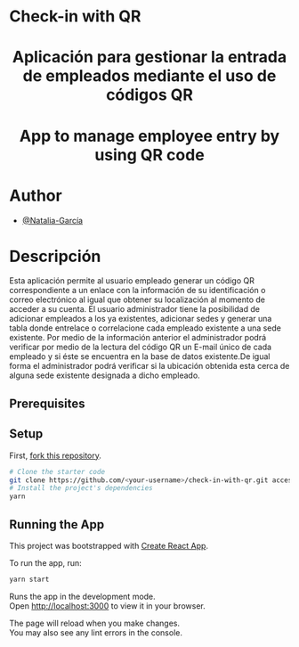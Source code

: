 # Check-in with QR

<h1 align="center">Aplicación para gestionar la entrada de empleados mediante el uso de códigos QR</h1>
<h1 align="center">App to manage employee entry by using QR code</h1>

# Author
- [@Natalia-García](https://github.com/natagr23)

# Descripción
Esta aplicación permite al usuario empleado generar un código QR correspondiente a un enlace con la información de su identificación o correo electrónico al igual que obtener su localización al momento de acceder a su cuenta. El usuario administrador tiene la posibilidad de adicionar empleados a los ya existentes, adicionar sedes y generar una tabla donde entrelace o correlacione cada empleado existente a una sede existente. Por medio de la información anterior el administrador podrá verificar por medio de la lectura del código QR un E-mail único de cada empleado y si éste se encuentra en la base de datos existente.De igual forma el administrador podrá verificar si la ubicación obtenida esta cerca de alguna sede existente designada a dicho empleado.

## Prerequisites

## Setup

First, [fork this repository](https://docs.github.com/en/get-started/quickstart/fork-a-repo).

```bash
# Clone the starter code
git clone https://github.com/<your-username>/check-in-with-qr.git accessible-nextjs-blog
# Install the project's dependencies
yarn
```
## Running the App

This project was bootstrapped with [Create React App](https://github.com/facebook/create-react-app).

To run the app, run:

```bash
yarn start
```
Runs the app in the development mode.\
Open [http://localhost:3000](http://localhost:3000) to view it in your browser.

The page will reload when you make changes.\
You may also see any lint errors in the console.


